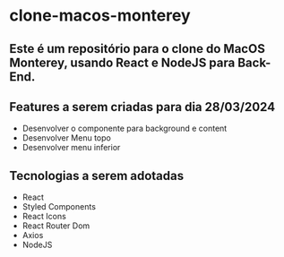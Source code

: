 # clone-macos-monterey
## Este é um repositório para o clone do MacOS Monterey, usando React e NodeJS para Back-End.

## Features a serem criadas para dia 28/03/2024
- Desenvolver o componente para background e content
- Desenvolver Menu topo
- Desenvolver menu inferior

## Tecnologias a serem adotadas 
- React
- Styled Components
- React Icons
- React Router Dom
- Axios
- NodeJS
